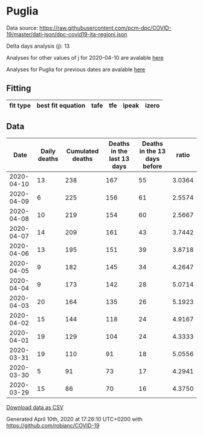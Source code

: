 # Puglia

Data source: https://raw.githubusercontent.com/pcm-dpc/COVID-19/master/dati-json/dpc-covid19-ita-regioni.json

Delta days analysis (j): 13

Analyses for other values of j for 2020-04-10 are avalable [here](../README.md)

Analyses for Puglia for previous dates are avalable [here](../../README.md)

## Fitting 
|fit type|best fit equation|tafe|tfe|ipeak|izero|
|-------|-----|--------|------|---|---|

## Data
|Date|Daily deaths|Cumulated deaths|Deaths in the last 13 days|Deaths in the 13 days before|ratio|
|----|----------|-----------|-------|--------------------|-----|
|2020-04-10|13|238|167|55|3.0364|
|2020-04-09|6|225|156|61|2.5574|
|2020-04-08|10|219|154|60|2.5667|
|2020-04-07|14|209|161|43|3.7442|
|2020-04-06|13|195|151|39|3.8718|
|2020-04-05|9|182|145|34|4.2647|
|2020-04-04|9|173|142|28|5.0714|
|2020-04-03|20|164|135|26|5.1923|
|2020-04-02|15|144|118|24|4.9167|
|2020-04-01|19|129|104|24|4.3333|
|2020-03-31|19|110|91|18|5.0556|
|2020-03-30|5|91|73|17|4.2941|
|2020-03-29|15|86|70|16|4.3750|

[Download data as CSV](COVID-19_puglia_j13_2020-04-10.csv)

Generated April 10th, 2020 at 17:26:10 UTC+0200 with https://github.com/robianc/COVID-19

